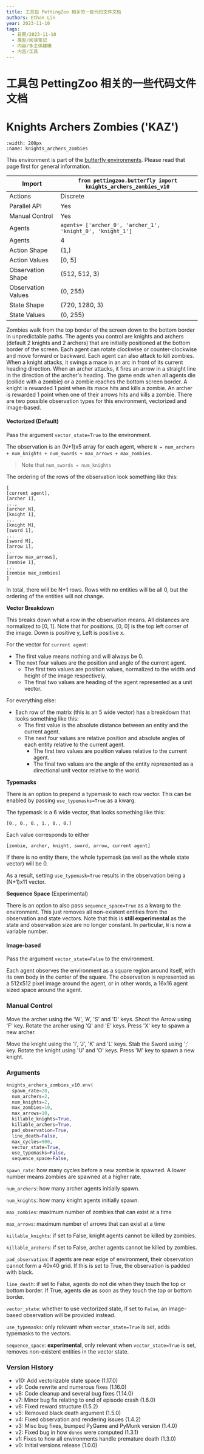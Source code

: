 ```yaml
---
title: 工具包 PettingZoo 相关的一些代码文件文档
authors: Ethan Lin
year: 2023-11-10
tags:
  - 日期/2023-11-10
  - 类型/阅读笔记
  - 内容/多主体建模
  - 内容/工具
---
```




# 工具包 PettingZoo 相关的一些代码文件文档







# Knights Archers Zombies ('KAZ')



```{figure} butterfly_knights_archers_zombies.gif
:width: 200px
:name: knights_archers_zombies
```

This environment is part of the <a href='..'>butterfly environments</a>. Please read that page first for general information.

| Import               | `from pettingzoo.butterfly import knights_archers_zombies_v10` |
|----------------------|----------------------------------------------------------------|
| Actions              | Discrete                                                       |
| Parallel API         | Yes                                                            |
| Manual Control       | Yes                                                            |
| Agents               | `agents= ['archer_0', 'archer_1', 'knight_0', 'knight_1']`     |
| Agents               | 4                                                              |
| Action Shape         | (1,)                                                           |
| Action Values        | [0, 5]                                                         |
| Observation Shape    | (512, 512, 3)                                                  |
| Observation Values   | (0, 255)                                                       |
| State Shape          | (720, 1280, 3)                                                 |
| State Values         | (0, 255)                                                       |


Zombies walk from the top border of the screen down to the bottom border in unpredictable paths. The agents you control are knights and archers (default 2 knights and 2 archers) that are initially positioned at the bottom border of the screen. Each agent can rotate clockwise or counter-clockwise
and move forward or backward. Each agent can also attack to kill zombies. When a knight attacks, it swings a mace in an arc in front of its current heading direction. When an archer attacks, it fires an arrow in a straight line in the direction of the archer's heading. The game ends when all
agents die (collide with a zombie) or a zombie reaches the bottom screen border. A knight is rewarded 1 point when its mace hits and kills a zombie. An archer is rewarded 1 point when one of their arrows hits and kills a zombie.
There are two possible observation types for this environment, vectorized and image-based.

#### Vectorized (Default)
Pass the argument `vector_state=True` to the environment.

The observation is an (N+1)x5 array for each agent, where `N = num_archers + num_knights + num_swords + max_arrows + max_zombies`.
> Note that `num_swords = num_knights`

The ordering of the rows of the observation look something like this:
```
[
[current agent],
[archer 1],
...,
[archer N],
[knight 1],
...
[knight M],
[sword 1],
...
[sword M],
[arrow 1],
...
[arrow max_arrows],
[zombie 1],
...
[zombie max_zombies]
]
```

In total, there will be N+1 rows. Rows with no entities will be all 0, but the ordering of the entities will not change.

**Vector Breakdown**

This breaks down what a row in the observation means. All distances are normalized to [0, 1].
Note that for positions, [0, 0] is the top left corner of the image. Down is positive y, Left is positive x.

For the vector for `current agent`:
- The first value means nothing and will always be 0.
- The next four values are the position and angle of the current agent.
  - The first two values are position values, normalized to the width and height of the image respectively.
  - The final two values are heading of the agent represented as a unit vector.

For everything else:
- Each row of the matrix (this is an 5 wide vector) has a breakdown that looks something like this:
  - The first value is the absolute distance between an entity and the current agent.
  - The next four values are relative position and absolute angles of each entity relative to the current agent.
    - The first two values are position values relative to the current agent.
    - The final two values are the angle of the entity represented as a directional unit vector relative to the world.

**Typemasks**

There is an option to prepend a typemask to each row vector. This can be enabled by passing `use_typemasks=True` as a kwarg.

The typemask is a 6 wide vector, that looks something like this:
```
[0., 0., 0., 1., 0., 0.]
```

Each value corresponds to either
```
[zombie, archer, knight, sword, arrow, current agent]
```

If there is no entity there, the whole typemask (as well as the whole state vector) will be 0.

As a result, setting `use_typemask=True` results in the observation being a (N+1)x11 vector.

**Sequence Space** (Experimental)

There is an option to also pass `sequence_space=True` as a kwarg to the environment. This just removes all non-existent entities from the observation and state vectors. Note that this is **still experimental** as the state and observation size are no longer constant. In particular, `N` is now a
variable number.

#### Image-based
Pass the argument `vector_state=False` to the environment.

Each agent observes the environment as a square region around itself, with its own body in the center of the square. The observation is represented as a 512x512 pixel image around the agent, or in other words, a 16x16 agent sized space around the agent.

### Manual Control

Move the archer using the 'W', 'A', 'S' and 'D' keys. Shoot the Arrow using 'F' key. Rotate the archer using 'Q' and 'E' keys.
Press 'X' key to spawn a new archer.

Move the knight using the 'I', 'J', 'K' and 'L' keys. Stab the Sword using ';' key. Rotate the knight using 'U' and 'O' keys.
Press 'M' key to spawn a new knight.



### Arguments

``` python
knights_archers_zombies_v10.env(
  spawn_rate=20,
  num_archers=2,
  num_knights=2,
  max_zombies=10,
  max_arrows=10,
  killable_knights=True,
  killable_archers=True,
  pad_observation=True,
  line_death=False,
  max_cycles=900,
  vector_state=True,
  use_typemasks=False,
  sequence_space=False,
```

`spawn_rate`:  how many cycles before a new zombie is spawned. A lower number means zombies are spawned at a higher rate.

`num_archers`:  how many archer agents initially spawn.

`num_knights`:  how many knight agents initially spawn.

`max_zombies`: maximum number of zombies that can exist at a time

`max_arrows`: maximum number of arrows that can exist at a time

`killable_knights`:  if set to False, knight agents cannot be killed by zombies.

`killable_archers`:  if set to False, archer agents cannot be killed by zombies.

`pad_observation`:  if agents are near edge of environment, their observation cannot form a 40x40 grid. If this is set to True, the observation is padded with black.

`line_death`:  if set to False, agents do not die when they touch the top or bottom border. If True, agents die as soon as they touch the top or bottom border.

`vector_state`: whether to use vectorized state, if set to `False`, an image-based observation will be provided instead.

`use_typemasks`: only relevant when `vector_state=True` is set, adds typemasks to the vectors.

`sequence_space`: **experimental**, only relevant when `vector_state=True` is set, removes non-existent entities in the vector state.


### Version History

* v10: Add vectorizable state space (1.17.0)
* v9: Code rewrite and numerous fixes (1.16.0)
* v8: Code cleanup and several bug fixes (1.14.0)
* v7: Minor bug fix relating to end of episode crash (1.6.0)
* v6: Fixed reward structure (1.5.2)
* v5: Removed black death argument (1.5.0)
* v4: Fixed observation and rendering issues (1.4.2)
* v3: Misc bug fixes, bumped PyGame and PyMunk version (1.4.0)
* v2: Fixed bug in how `dones` were computed (1.3.1)
* v1: Fixes to how all environments handle premature death (1.3.0)
* v0: Initial versions release (1.0.0)